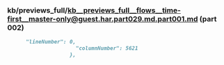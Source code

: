 ### kb/previews_full/kb__previews_full__flows__time-first__master-only@guest.har.part029.md.part001.md (part 002)

```md
      "lineNumber": 0,
                      "columnNumber": 5621
                    },
  
```

```
